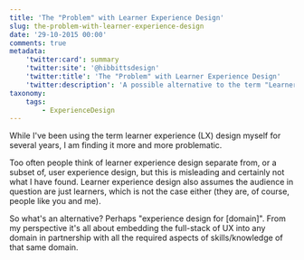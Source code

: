 ```yaml
---
title: 'The "Problem" with Learner Experience Design'
slug: the-problem-with-learner-experience-design
date: '29-10-2015 00:00'
comments: true
metadata:
    'twitter:card': summary
    'twitter:site': '@hibbittsdesign'
    'twitter:title': 'The "Problem" with Learner Experience Design'
    'twitter:description': 'A possible alternative to the term "Learner Experience Design"'
taxonomy:
    tags:
        - ExperienceDesign
---
```


While I've been using the term learner experience (LX) design myself for several years, I am finding it more and more problematic.  

Too often people think of learner experience design separate from, or a subset of, user experience design, but this is misleading and certainly not what I have found. Learner experience design also assumes the audience in question are just learners, which is not the case either (they are, of course, people like you and me).

So what's an alternative? Perhaps "experience design for [domain]". From my perspective it's all about embedding the full-stack of UX into any domain in partnership with all the required aspects of skills/knowledge of that same domain.
